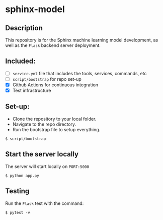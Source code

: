 # sphinx-model
## Description
This repository is for the Sphinx machine learning model development, as well as the `Flask` backend server deployment.

## Included:
- [ ] `service.yml` file that includes the tools, services, commands, etc
- [ ] `script/bootstrap` for repo set-up
- [x] Github Actions for continuous integration
- [x] Test infrastructure

## Set-up:
- Clone the repository to your local folder.
- Navigate to the repo directory.
- Run the bootstrap file to setup everything.
```
$ script/bootstrap
```
## Start the server locally
The server will start locally on `PORT:5000`
```
$ python app.py
```

## Testing
Run the `Flask` test with the command:
```
$ pytest -v
```
